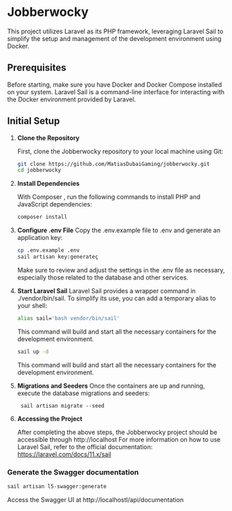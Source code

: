 # Jobberwocky

This project utilizes Laravel as its PHP framework, leveraging Laravel Sail to simplify the setup and management of the development environment using Docker.

## Prerequisites

Before starting, make sure you have Docker and Docker Compose installed on your system. Laravel Sail is a command-line interface for interacting with the Docker environment provided by Laravel.

## Initial Setup

1. **Clone the Repository**

   First, clone the Jobberwocky repository to your local machine using Git:

   ```bash
   git clone https://github.com/MatiasDubaiGaming/jobberwocky.git
   cd jobberwocky
    ```
2. **Install Dependencies**

    With Composer , run the following commands to install PHP and JavaScript dependencies:

    ```bash
    composer install
    ```
3. **Configure .env File**
   Copy the .env.example file to .env and generate an application key:

   ```bash
   cp .env.example .env
   sail artisan key:generateç
     ```
   Make sure to review and adjust the settings in the .env file as necessary, especially those related to the database and other services.


4. **Start Laravel Sail**
   Laravel Sail provides a wrapper command in ./vendor/bin/sail. To simplify its use, you can add a temporary alias to your shell:

    ```bash
   alias sail='bash vendor/bin/sail'
    ```
   This command will build and start all the necessary containers for the development environment.
    ```bash
   sail up -d
    ```
    This command will build and start all the necessary containers for the development environment.
5. **Migrations and Seeders**
   Once the containers are up and running, execute the database migrations and seeders:
    
        sail artisan migrate --seed
6. **Accessing the Project**

   After completing the above steps, the Jobberwocky project should be accessible through http://localhost
   For more information on how to use Laravel Sail, refer to the official documentation: https://laravel.com/docs/11.x/sail


### Generate the Swagger documentation
```bash
sail artisan l5-swagger:generate
```

Access the Swagger UI at http://localhostl/api/documentation


